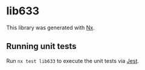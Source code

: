 # lib633

This library was generated with [Nx](https://nx.dev).

## Running unit tests

Run `nx test lib633` to execute the unit tests via [Jest](https://jestjs.io).
